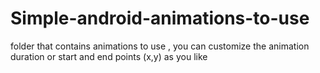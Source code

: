 # Simple-android-animations-to-use
folder that contains animations to use ,
you can customize the animation duration or start and end points (x,y) as you like

